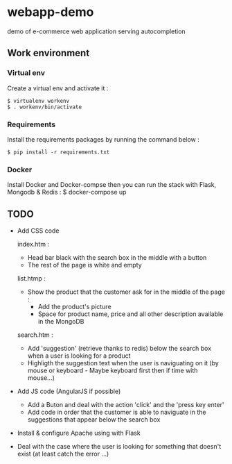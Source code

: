 # webapp-demo
demo of e-commerce web application serving autocompletion


## Work environment

### Virtual env

Create a virtual env and activate it :

    $ virtualenv workenv
    $ . workenv/bin/activate

### Requirements

Install the requirements packages by running the command below :

    $ pip install -r requirements.txt

### Docker
Install Docker and Docker-compse then you can run the stack with Flask, Mongodb & Redis :
    $ docker-compose up

## TODO 

  * Add CSS code

    index.htm :
    * Head bar black with the search box in the middle with a button
    * The rest of the page is white and empty

    list.htmp :
    * Show the product that the customer ask for in the middle of the page :
      * Add the product's picture
      * Space for product name, price and all other description available in the MongoDB

    search.htm :
    * Add 'suggestion' (retrieve thanks to redis) below the search box when a user is looking for a product
    * Highligth the suggestion text when the user is naviguating on it (by mouse or keyboard - Maybe keyboard first then if time with mouse...)

  * Add JS code (AngularJS if possible)
    * Add a Buton and deal with the action 'click' and the 'press key enter'
    * Add code in order that the customer is able to naviguate in the suggestions that appear below the search box

  * Install & configure Apache using with Flask

  * Deal with the case where the user is looking for something that doesn't exist (at least catch the error ...)
